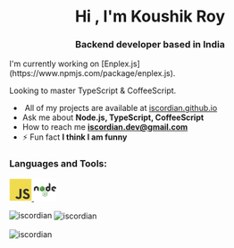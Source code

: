 <h1 align="center">Hi , I'm Koushik Roy</h1>
<h3 align="center">Backend developer based in India</h3>

<p align="left">I'm currently working on [Enplex.js](https://www.npmjs.com/package/enplex.js).</p>

<p align="left">Looking to master TypeScript & CoffeeScript.</p>

- ‍ All of my projects are available at [iscordian.github.io](iscordian.github.io)
-  Ask me about **Node.js, TypeScript, CoffeeScript**
-  How to reach me **iscordian.dev@gmail.com**
- ⚡ Fun fact **I think I am funny**

<h3 align="left">Languages and Tools:</h3>
<p align="left">
  <a href="https://developer.mozilla.org/en-US/docs/Web/JavaScript" target="_blank" rel="noreferrer">
    <img src="https://raw.githubusercontent.com/devicons/devicon/master/icons/javascript/javascript-original.svg" alt="javascript" width="40" height="40"/>
  </a>
  <a href="https://nodejs.org" target="_blank" rel="noreferrer">
    <img src="https://raw.githubusercontent.com/devicons/devicon/master/icons/nodejs/nodejs-original-wordmark.svg" alt="nodejs" width="40" height="40"/>
  </a>
</p>

<p><img align="left" src="https://github-readme-stats.vercel.app/api/top-langs?username=iscordian&show_icons=true&locale=en&layout=compact" alt="iscordian" /></p>

<p>&nbsp;<img align="center" src="https://github-readme-stats.vercel.app/api?username=iscordian&show_icons=true&locale=en" alt="iscordian" /></p>

<p><img align="center" src="https://github-readme-streak-stats.herokuapp.com/?user=iscordian&" alt="iscordian" /></p>
